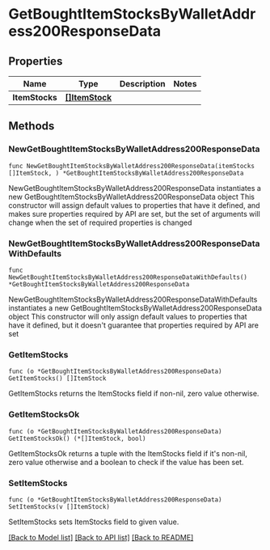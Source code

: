 # GetBoughtItemStocksByWalletAddress200ResponseData

## Properties

Name | Type | Description | Notes
------------ | ------------- | ------------- | -------------
**ItemStocks** | [**[]ItemStock**](ItemStock.md) |  | 

## Methods

### NewGetBoughtItemStocksByWalletAddress200ResponseData

`func NewGetBoughtItemStocksByWalletAddress200ResponseData(itemStocks []ItemStock, ) *GetBoughtItemStocksByWalletAddress200ResponseData`

NewGetBoughtItemStocksByWalletAddress200ResponseData instantiates a new GetBoughtItemStocksByWalletAddress200ResponseData object
This constructor will assign default values to properties that have it defined,
and makes sure properties required by API are set, but the set of arguments
will change when the set of required properties is changed

### NewGetBoughtItemStocksByWalletAddress200ResponseDataWithDefaults

`func NewGetBoughtItemStocksByWalletAddress200ResponseDataWithDefaults() *GetBoughtItemStocksByWalletAddress200ResponseData`

NewGetBoughtItemStocksByWalletAddress200ResponseDataWithDefaults instantiates a new GetBoughtItemStocksByWalletAddress200ResponseData object
This constructor will only assign default values to properties that have it defined,
but it doesn't guarantee that properties required by API are set

### GetItemStocks

`func (o *GetBoughtItemStocksByWalletAddress200ResponseData) GetItemStocks() []ItemStock`

GetItemStocks returns the ItemStocks field if non-nil, zero value otherwise.

### GetItemStocksOk

`func (o *GetBoughtItemStocksByWalletAddress200ResponseData) GetItemStocksOk() (*[]ItemStock, bool)`

GetItemStocksOk returns a tuple with the ItemStocks field if it's non-nil, zero value otherwise
and a boolean to check if the value has been set.

### SetItemStocks

`func (o *GetBoughtItemStocksByWalletAddress200ResponseData) SetItemStocks(v []ItemStock)`

SetItemStocks sets ItemStocks field to given value.



[[Back to Model list]](../README.md#documentation-for-models) [[Back to API list]](../README.md#documentation-for-api-endpoints) [[Back to README]](../README.md)



